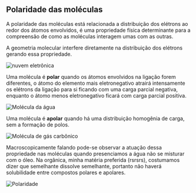 ## Polaridade das moléculas

A polaridade das moléculas está relacionada a distribuição dos elétrons ao redor dos átomos envolvidos, é uma propriedade física determinante para a compreensão de como as moléculas interagem umas com as outras. 

A geometria molecular interfere diretamente na distribuição dos elétrons gerando essa propriedade.



![nuvem eletrônica](http://brasilescola.uol.com.br/upload/conteudo/images/da5d624663cc698d895b72d8addeb4ab.jpg)



Uma molécula é **polar** quando os átomos envolvidos na ligação forem diferentes, o átomo do elemento mais eletronegativo atrairá intensamente os elétrons da ligação para si ficando com uma carga parcial negativa, enquanto o átomo menos eletronegativo ficará com carga parcial positiva.



![Molécula da água](http://4.bp.blogspot.com/_ywEBtkY-0vo/TIP35vZEQiI/AAAAAAAAABE/t4EI9b12FU8/s1600/agua.png)



Uma molécula é **apolar** quando há uma distribuição homogênia de carga, sem a formação de polos. 


![Molécula de gás carbônico](http://webeduc.mec.gov.br/portaldoprofessor/quimica/cd1/conteudo/aulas/12_aula/imagens/aula_04_setembro_09_021.jpg)



Macroscopicamente falando pode-se observar a atuação dessa propriedade nas moléculas quando presenciamos a água não se misturar com o óleo. Na orgânica, minha matéria preferida (rsrsrs), costumamos dizer que semelhante dissolve semelhante, portanto não haverá solubilidade entre compostos polares e apolares. 


![Polaridade](http://files.triplex.webnode.pt/200010451-7ec9380bd2/1209.png)
